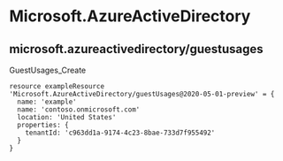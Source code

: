 # Microsoft.AzureActiveDirectory

## microsoft.azureactivedirectory/guestusages

GuestUsages_Create
```bicep
resource exampleResource 'Microsoft.AzureActiveDirectory/guestUsages@2020-05-01-preview' = {
  name: 'example'
  name: 'contoso.onmicrosoft.com'
  location: 'United States'
  properties: {
    tenantId: 'c963dd1a-9174-4c23-8bae-733d7f955492'
  }
}
```
